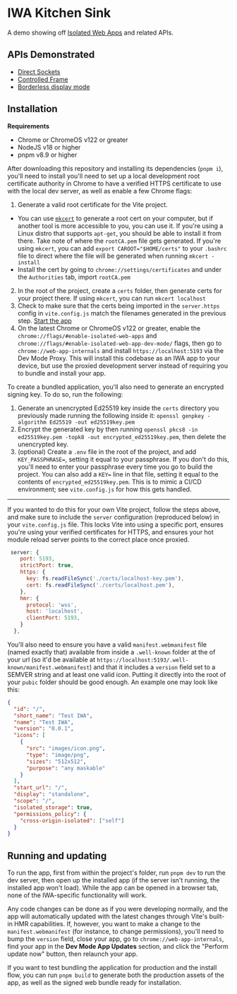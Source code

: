 # IWA Kitchen Sink

A demo showing off [Isolated Web Apps](https://github.com/WICG/isolated-web-apps/) and related APIs.

## APIs Demonstrated

- [Direct Sockets](https://github.com/WICG/direct-sockets)
- [Controlled Frame](https://github.com/WICG/controlled-frame)
- [Borderless display mode](https://github.com/WICG/manifest-incubations/blob/gh-pages/borderless-explainer.md)

## Installation

**Requirements**

- Chrome or ChromeOS v122 or greater
- NodeJS v18 or higher
- pnpm v8.9 or higher

After downloading this repository and installing its dependencies (`pnpm i`), you'll need to install you'll need to set up a local development root certificate authority in Chrome to have a verified HTTPS certificate to use with the local dev server, as well as enable a few Chrome flags:

1. Generate a valid root certificate for the Vite project.

- You can use [`mkcert`](https://github.com/FiloSottile/mkcert?tab=readme-ov-file) to generate a root cert on your computer, but if another tool is more accessible to you, you can use it. If you're using a Linux distro that supports `apt-get`, you should be able to install it from there. Take note of where the `rootCA.pem` file gets generated. If you're using `mkcert`, you can add `export CAROOT="$HOME/certs"` to your `.bashrc` file to direct where the file will be generated when running `mkcert -install`
- Install the cert by going to `chrome://settings/certificates` and under the `Authorities` tab, import `rootCA.pem`

2. In the root of the project, create a `certs` folder, then generate certs for your project there. If using `mkcert`, you can run `mkcert localhost`
3. Check to make sure that the certs being imported in the `server.https` config in `vite.config.js` match the filenames generated in the previous step. [Start the app](#running-and-updating)
4. On the latest Chrome or ChromeOS v122 or greater, enable the `chrome://flags/#enable-isolated-web-apps` and `chrome://flags/#enable-isolated-web-app-dev-mode/` flags, then go to `chrome://web-app-internals` and install `https://localhost:5193` via the Dev Mode Proxy. This will install this codebase as an IWA app to your device, but use the proxied development server instead of requiring you to bundle and install your app.

To create a bundled application, you'll also need to generate an encrypted signing key. To do so, run the following:

1. Generate an unencrypted Ed25519 key inside the `certs` directory you previously made running the following inside it: `openssl genpkey -algorithm Ed25519 -out ed25519key.pem`
2. Encrypt the generated key by then running `openssl pkcs8 -in ed25519key.pem -topk8 -out encrypted_ed25519key.pem`, then delete the unencrypted key.
3. (optional) Create a `.env` file in the root of the project, and add `KEY_PASSPHRASE=`, setting it equal to your passphrase. If you don't do this, you'll need to enter your passphrase every time you go to build the project. You can also add a `KEY=` line in that file, setting it equal to the contents of `encrypted_ed25519key.pem`. This is to mimic a CI/CD environment; see `vite.config.js` for how this gets handled.

---

If you wanted to do this for your own Vite project, follow the steps above, and make sure to include the `server` configuration (reproduced below) in your `vite.config.js` file. This locks Vite into using a specific port, ensures you're using your verified certificates for HTTPS, and ensures your hot module reload server points to the correct place once proxied.

```js
 server: {
    port: 5193,
    strictPort: true,
    https: {
      key: fs.readFileSync('./certs/localhost-key.pem'),
      cert: fs.readFileSync('./certs/localhost.pem'),
    },
    hmr: {
      protocol: 'wss',
      host: 'localhost',
      clientPort: 5193,
    }
  },
```

You'll also need to ensure you have a valid `manifest.webmanifest` file (named exactly that) available from inside a `.well-known` folder at the of your url (so it'd be available at `https://localhost:5193/.well-known/manifest.webmanifest`) and that it includes a `version` field set to a SEMVER string and at least one valid icon. Putting it directly into the root of your `pubic` folder should be good enough. An example one may look like this:

```json
{
  "id": "/",
  "short_name": "Test IWA",
  "name": "Test IWA",
  "version": "0.0.1",
  "icons": [
    {
      "src": "images/icon.png",
      "type": "image/png",
      "sizes": "512x512",
      "purpose": "any maskable"
    }
  ],
  "start_url": "/",
  "display": "standalone",
  "scope": "/",
  "isolated_storage": true,
  "permissions_policy": {
    "cross-origin-isolated": ["self"]
  }
}
```

## Running and updating

To run the app, first from within the project's folder, run `pnpm dev` to run the dev server, then open up the installed app (if the server isn't running, the installed app won't load). While the app can be opened in a browser tab, none of the IWA-specific functionality will work.

Any code changes can be done as if you were developing normally, and the app will automatically updated with the latest changes through Vite's built-in HMR capabilities. If, however, you want to make a change to the `manifest.webmanifest` (for instance, to change permissions), you'll need to bump the `version` field, close your app, go to `chrome://web-app-internals`, find your app in the **Dev Mode App Updates** section, and click the "Perform update now" button, then relaunch your app.

If you want to test bundling the application for production and the install flow, you can run `pnpm build` to generate both the production assets of the app, as well as the signed web bundle ready for installation.
